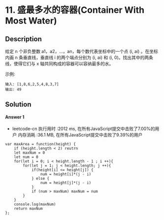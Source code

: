 # 11. 盛最多水的容器(Container With Most Water)


## Description

给定 n 个非负整数 a1，a2，...，an，每个数代表坐标中的一个点 (i, ai) 。在坐标内画 n 条垂直线，垂直线 i 的两个端点分别为 (i, ai) 和 (i, 0)。找出其中的两条线，使得它们与 x 轴共同构成的容器可以容纳最多的水。

示例:
```
输入: [1,8,6,2,5,4,8,3,7]
输出: 49
```


## Solution

#### Answer 1

- leetcode-cn
执行用时 :2012 ms, 在所有JavaScript提交中击败了7.00%的用户
内存消耗 :36.1 MB, 在所有JavaScript提交中击败了9.39%的用户

```
var maxArea = function(height) {
    if (height.length < 2) reutrn
    let maxNum = 0
    let num = 0
    for(let i = 0; i < height.length - 1 ; i ++){
        for(let j = 1; j < height.length; j ++){
            if(height[i] <= height[j]) {
                num = height[i]*(j - i)
            } else {
                num = height[j]*(j - i)
            }
            if (num > maxNum) maxNum = num
        }
    }
    console.log(maxNum)
    return maxNum
};
```
